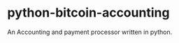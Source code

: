 python-bitcoin-accounting
=========================

An Accounting and payment processor written in python.
